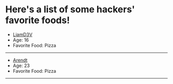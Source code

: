 # Here's a list of some hackers' favorite foods!
- [LiamD3V](https://github.com/LiamD3V)
- Age: 16
- Favorite Food: Pizza
---

- [Arendt](https://github.com/Arendt)
- Age: 23
- Favorite Food: Pizza
---
